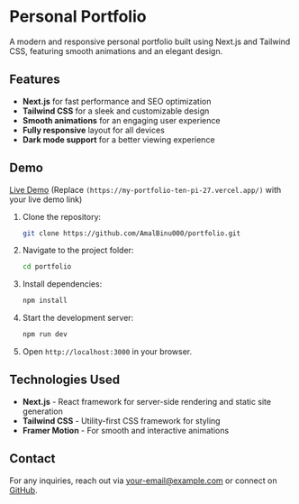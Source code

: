 # Personal Portfolio

A modern and responsive personal portfolio built using Next.js and Tailwind CSS, featuring smooth animations and an elegant design.

## Features

- **Next.js** for fast performance and SEO optimization
- **Tailwind CSS** for a sleek and customizable design
- **Smooth animations** for an engaging user experience
- **Fully responsive** layout for all devices
- **Dark mode support** for a better viewing experience

## Demo

[Live Demo](#) (Replace `(https://my-portfolio-ten-pi-27.vercel.app/)` with your live demo link)



1. Clone the repository:
   ```sh
   git clone https://github.com/AmalBinu000/portfolio.git
   ```
2. Navigate to the project folder:
   ```sh
   cd portfolio
   ```
3. Install dependencies:
   ```sh
   npm install
   ```
4. Start the development server:
   ```sh
   npm run dev
   ```
5. Open `http://localhost:3000` in your browser.

## Technologies Used

- **Next.js** - React framework for server-side rendering and static site generation
- **Tailwind CSS** - Utility-first CSS framework for styling
- **Framer Motion** - For smooth and interactive animations


## Contact

For any inquiries, reach out via [your-email@example.com](mailto:amalbinu000email@example.com) or connect on [GitHub](https://github.com/AmalBinu000).
